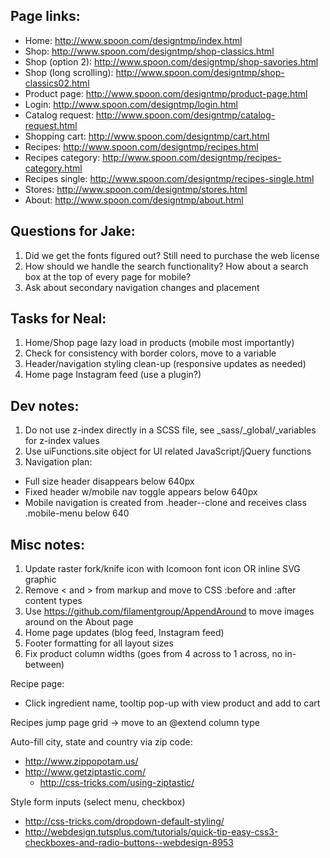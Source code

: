 Page links:
-----------

 - Home: http://www.spoon.com/designtmp/index.html
 - Shop: http://www.spoon.com/designtmp/shop-classics.html
 - Shop (option 2): http://www.spoon.com/designtmp/shop-savories.html
 - Shop (long scrolling): http://www.spoon.com/designtmp/shop-classics02.html
 - Product page: http://www.spoon.com/designtmp/product-page.html
 - Login: http://www.spoon.com/designtmp/login.html
 - Catalog request: http://www.spoon.com/designtmp/catalog-request.html
 - Shopping cart: http://www.spoon.com/designtmp/cart.html
 - Recipes: http://www.spoon.com/designtmp/recipes.html
 - Recipes category: http://www.spoon.com/designtmp/recipes-category.html
 - Recipes single: http://www.spoon.com/designtmp/recipes-single.html
 - Stores: http://www.spoon.com/designtmp/stores.html
 - About: http://www.spoon.com/designtmp/about.html


Questions for Jake:
-------------------

1. Did we get the fonts figured out? Still need to purchase the web license
2. How should we handle the search functionality? How about a search box at the top of every page for mobile?
3. Ask about secondary navigation changes and placement


Tasks for Neal:
---------------

1. Home/Shop page lazy load in products (mobile most importantly)
2. Check for consistency with border colors, move to a variable
3. Header/navigation styling clean-up (responsive updates as needed)
4. Home page Instagram feed (use a plugin?)


Dev notes:
----------

1. Do not use z-index directly in a SCSS file, see _sass/_global/_variables for z-index values
2. Use uiFunctions.site object for UI related JavaScript/jQuery functions
3. Navigation plan:
 - Full size header disappears below 640px
 - Fixed header w/mobile nav toggle appears below 640px
 - Mobile navigation is created from .header--clone and receives class .mobile-menu below 640


 Misc notes:
-----------

1. Update raster fork/knife icon with Icomoon font icon OR inline SVG graphic
2. Remove < and > from markup and move to CSS :before and :after content types
3. Use https://github.com/filamentgroup/AppendAround to move images around on the About page
4. Home page updates (blog feed, Instagram feed)
5. Footer formatting for all layout sizes
6. Fix product column widths (goes from 4 across to 1 across, no in-between)

Recipe page:
 - Click ingredient name, tooltip pop-up with view product and add to cart

Recipes jump page grid -> move to an @extend column type

Auto-fill city, state and country via zip code:
 - http://www.zippopotam.us/
 - http://www.getziptastic.com/
 	- http://css-tricks.com/using-ziptastic/

Style form inputs (select menu, checkbox)
 - http://css-tricks.com/dropdown-default-styling/
 - http://webdesign.tutsplus.com/tutorials/quick-tip-easy-css3-checkboxes-and-radio-buttons--webdesign-8953